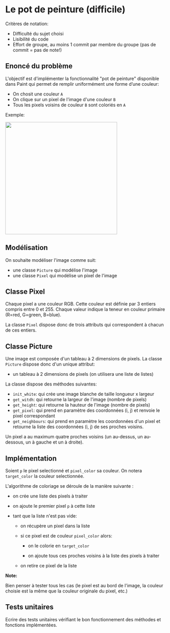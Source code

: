 # Le pot de peinture (difficile)

Critères de notation:

* Difficulté du sujet choisi 
* Lisibilité du code
* Effort de groupe, au moins 1 commit par membre du groupe (pas de commit = pas de note!)

## Enoncé du problème

L'objectif est d'implémenter la fonctionnalité "pot de peinture" disponible dans Paint qui permet de remplir
uniformément une forme d’une couleur:

* On chosit une couleur `A`
* On clique sur un pixel de l'image d'une couleur `B`
* Tous les pixels voisins de couleur `B` sont coloriés en `A`

Exemple:

<img height="350" src="https://www.astucesinternet.com/data/paint.net/paint-net-outils-009.jpg">


## Modélisation

On souhaite modéliser l'image comme suit:

- une classe `Picture` qui modélise l'image
- une classe `Pixel` qui modélise un pixel de l'image

## Classe Pixel

Chaque pixel a une couleur RGB. Cette couleur est définie par 3 entiers compris entre 0 et 255. 
Chaque valeur indique la teneur en couleur primaire (R=red, G=green, B=blue).

La classe `Pixel` dispose donc de trois attributs qui correspondent à chacun de ces entiers.

## Classe Picture

Une image est composée d'un tableau à 2 dimensions de pixels. La classe `Picture` dispose donc d'un unique attribut:

* un tableau à 2 dimensions de pixels (on utilisera une liste de listes)

La classe dispose des méthodes suivantes:

* `init_white`: qui crée une image blanche de taille longueur x largeur 
* `get_witdh`: qui retourne la largeur de l'image (nombre de pixels)
* `get_height`: qui retourne la hauteur de l'image (nombre de pixels)
* `get_pixel`: qui prend en paramètre des coordonnées (i, j) et renvoie le pixel correspondant
* `get_neighbours`: qui prend en paramètre les coordonnées d'un pixel et retourne la liste des coordonnées (i, j) de ses proches voisins.

Un pixel a au maximum quatre proches voisins (un au-dessus, un au-dessous, un à gauche et un à droite).

## Implémentation

Soient `p` le pixel selectionné et `pixel_color` sa couleur. On notera `target_color` la couleur selectionnée.

L'algorithme de coloriage se déroule de la manière suivante :

* on crée une liste des pixels à traiter

* on ajoute le premier pixel `p` à cette liste

* tant que la liste n'est pas vide:

    * on récupère un pixel dans la liste
    
    * si ce pixel est de couleur `pixel_color` alors:
    
         * on le colorie en `target_color`
         
         * on ajoute tous ces proches voisins à la liste des pixels à traiter
         
    * on retire ce pixel de la liste

__Note:__

Bien penser à tester tous les cas (le pixel est au bord de l'image, la couleur choisie est la même que la couleur originale du pixel, etc.)

## Tests unitaires

Ecrire des tests unitaires vérifiant le bon fonctionnement des méthodes et fonctions implémentées.
